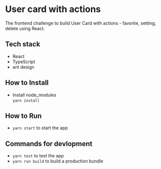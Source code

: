 # User card with actions

The frontend challenge to build User Card with actions - favorite, setting, delete using React.

## Tech stack

- React
- TypeScript
- ant design

## How to Install
- Install node_modules \
  `yarn install`
  
## How to Run

- `yarn start` to start the app

## Commands for devlopment

- `yarn test` to test the app
- `yarn run build` to build a production bundle